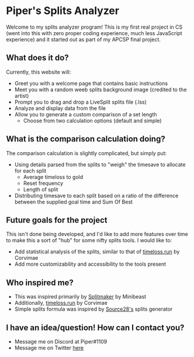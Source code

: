 # Piper's Splits Analyzer
Welcome to my splits analyzer program! This is my first real project in CS (went into this with zero proper coding experience, much less JavaScript experience) and it started out as part of my APCSP final project.

## What does it do?
Currently, this website will:
- Greet you with a welcome page that contains basic instructions
- Meet you with a random weeb splits background image (credited to the artist)
- Prompt you to drag and drop a LiveSplit splits file (.lss)
- Analyze and display data from the file
- Allow you to generate a custom comparison of a set length
  - Choose from two calculation options (default and simple)

## What is the comparison calculation doing?
The comparison calculation is slightly complicated, but simply put:
- Using details parsed from the splits to "weigh" the timesave to allocate for each split
  - Average timeloss to gold
  - Reset frequency
  - Length of split
- Distributing timesave to each split based on a ratio of the difference between the supplied goal time and Sum Of Best
## Future goals for the project
This isn't done being developed, and I'd like to add more features over time to make this a sort of "hub" for some nifty splits tools.
I would like to:
- Add statistical analysis of the splits, similar to that of [timeloss.run](https://timeloss.run) by Corvimae
- Add more customizability and accessibility to the tools present

## Who inspired me?
- This was inspired primarily by [Splitmaker](https://minibeast.me/splitmaker/) by Minibeast
- Additionally, [timeloss.run](https://timeloss.run) by Corvimae
- Simple splits formula was inspired by [Source28's](https://twitter.com/Source28_) splits generator

## I have an idea/question! How can I contact you?
- Message me on Discord at Piper#1109
- Message me on Twitter [here](https://twitter.com/piperdumpy)